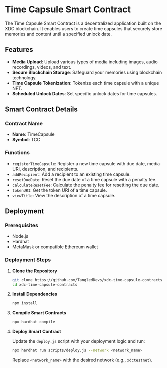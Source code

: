 # Time Capsule Smart Contract

The Time Capsule Smart Contract is a decentralized application built on the XDC blockchain. It enables users to create time capsules that securely store memories and content until a specified unlock date.

## Features

- **Media Upload**: Upload various types of media including images, audio recordings, videos, and text.
- **Secure Blockchain Storage**: Safeguard your memories using blockchain technology.
- **Time Capsule Tokenization**: Tokenize each time capsule with a unique NFT.
- **Scheduled Unlock Dates**: Set specific unlock dates for time capsules.

## Smart Contract Details

### Contract Name

- **Name**: TimeCapsule
- **Symbol**: TCC

### Functions

- `registerTimeCapsule`: Register a new time capsule with due date, media URI, description, and recipients.
- `addRecipient`: Add a recipient to an existing time capsule.
- `resetDueDate`: Reset the due date of a time capsule with a penalty fee.
- `calculateResetFee`: Calculate the penalty fee for resetting the due date.
- `tokenURI`: Get the token URI of a time capsule.
- `viewTitle`: View the description of a time capsule.

## Deployment

### Prerequisites

- Node.js
- Hardhat
- MetaMask or compatible Ethereum wallet

### Deployment Steps

1. **Clone the Repository**

   ```bash
   git clone https://github.com/TangledDevs/xdc-time-capsule-contracts
   cd xdc-time-capsule-contracts
   ```

2. **Install Dependencies**

   ```bash
   npm install
   ```

3. **Compile Smart Contracts**

   ```bash
   npx hardhat compile
   ```

4. **Deploy Smart Contract**

   Update the `deploy.js` script with your deployment logic and run:

   ```bash
   npx hardhat run scripts/deploy.js --network <network_name>
   ```

   Replace `<network_name>` with the desired network (e.g., `xdctestnet`).
